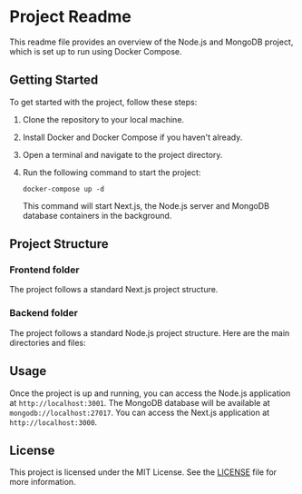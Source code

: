 # Project Readme

This readme file provides an overview of the Node.js and MongoDB project, which is set up to run using Docker Compose.

## Getting Started

To get started with the project, follow these steps:

1. Clone the repository to your local machine.
2. Install Docker and Docker Compose if you haven't already.
3. Open a terminal and navigate to the project directory.
4. Run the following command to start the project:

   ```
   docker-compose up -d
   ```

   This command will start Next.js, the Node.js server and MongoDB database containers in the background.

## Project Structure

### Frontend folder

The project follows a standard Next.js project structure.

### Backend folder

The project follows a standard Node.js project structure. Here are the main directories and files:

## Usage

Once the project is up and running, you can access the Node.js application at `http://localhost:3001`. The MongoDB database will be available at `mongodb://localhost:27017`.
You can access the Next.js application at `http://localhost:3000`.

## License

This project is licensed under the MIT License. See the [LICENSE](./LICENSE) file for more information.
